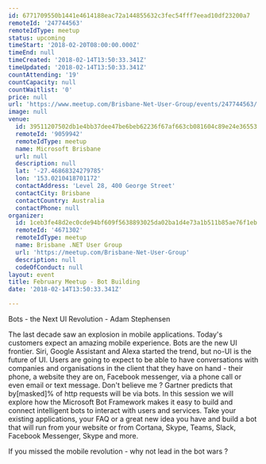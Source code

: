 ```yaml
---
id: 6771709550b1441e4614188eac72a144855632c3fec54fff7eead10df23200a7
remoteId: '247744563'
remoteIdType: meetup
status: upcoming
timeStart: '2018-02-20T08:00:00.000Z'
timeEnd: null
timeCreated: '2018-02-14T13:50:33.341Z'
timeUpdated: '2018-02-14T13:50:33.341Z'
countAttending: '19'
countCapacity: null
countWaitlist: '0'
price: null
url: 'https://www.meetup.com/Brisbane-Net-User-Group/events/247744563/'
image: null
venue:
  id: 39511207502db1e4bb37dee47be6beb62236f67af663cb081604c89e24e36553
  remoteId: '9059942'
  remoteIdType: meetup
  name: Microsoft Brisbane
  url: null
  description: null
  lat: '-27.46868324279785'
  lon: '153.0210418701172'
  contactAddress: 'Level 28, 400 George Street'
  contactCity: Brisbane
  contactCountry: Australia
  contactPhone: null
organizer:
  id: 1ceb3fe48d2ec0cde94bf609f5638893025da02ba1d4e73a1b511b85ae76f1eb
  remoteId: '4671302'
  remoteIdType: meetup
  name: Brisbane .NET User Group
  url: 'https://meetup.com/Brisbane-Net-User-Group'
  description: null
  codeOfConduct: null
layout: event
title: February Meetup - Bot Building
date: '2018-02-14T13:50:33.341Z'

---
```

<p>Bots - the Next UI Revolution - Adam Stephensen</p> <p>The last decade saw an explosion in mobile applications. Today's customers expect an amazing mobile experience. Bots are the new UI frontier. Siri, Google Assistant and Alexa started the trend, but no-UI is the future of UI. Users are going to expect to be able to have conversations with companies and organisations in the client that they have on hand - their phone, a website they are on, Facebook messenger, via a phone call or even email or text message. Don't believe me ? Gartner predicts that by[masked]% of http requests will be via bots. In this session we will explore how the Microsoft Bot Framework makes it easy to build and connect intelligent bots to interact with users and services. Take your existing applications, your FAQ or a great new idea you have and build a bot that will run from your website or from Cortana, Skype, Teams, Slack, Facebook Messenger, Skype and more.</p> <p>If you missed the mobile revolution - why not lead in the bot wars ?</p>
